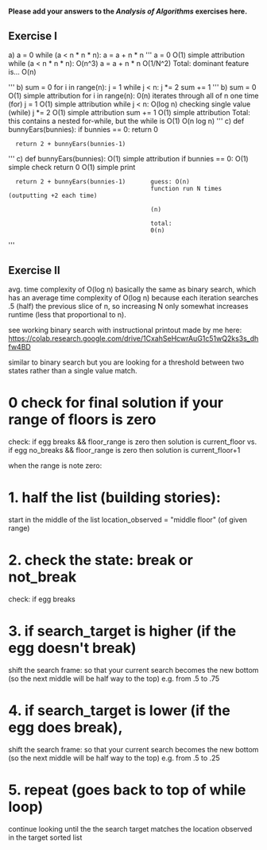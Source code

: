 #### Please add your answers to the ***Analysis of  Algorithms*** exercises here.

## Exercise I

a)  a = 0
    while (a < n * n * n):
      a = a + n * n
'''
a = 0                                       O(1) simple attribution
    while (a < n * n * n):                  O(n^3)
      a = a + n * n                         O(1/N^2)
                                            Total: dominant feature is...
                                            O(n)


'''
b)  sum = 0
    for i in range(n):
      j = 1
      while j < n:
        j *= 2
        sum += 1
'''
b)  sum = 0                                 O(1) simple attribution
    for i in range(n):                      0(n) iterates through all of n one time (for)
      j = 1                                     O(1) simple attribution
      while j < n:                              O(log n) checking single value (while)
        j *= 2                                  O(1) simple attribution
        sum += 1                                O(1) simple attribution
                                            Total: this contains a nested for-while, but the while is O(1)
                                            O(n log n)
'''
c)  def bunnyEars(bunnies):
      if bunnies == 0:
        return 0

      return 2 + bunnyEars(bunnies-1)


'''
c)  def bunnyEars(bunnies):                 O(1) simple attribution
      if bunnies == 0:                      O(1) simple check
        return 0                            O(1) simple print

      return 2 + bunnyEars(bunnies-1)       guess: O(n)
                                            function run N times (outputting +2 each time)

                                            (n)

                                            total:
                                            0(n)


'''


## Exercise II

avg. time complexity of O(log n)
basically the same as binary search, which has an average time
complexity of O(log n)
because each iteration searches .5 (half) the previous slice of n,
so increasing N only somewhat increases runtime (less that proportional to n).


see working binary search with instructional printout made by me here:
https://colab.research.google.com/drive/1CxahSeHcwrAuG1c51wQ2ks3s_dhfw4BD

similar to binary search
but you are looking for a threshold between two states
rather than a single value match.

# 0 check for final solution if your range of floors is zero
check: if egg breaks && floor_range is zero
then solution is current_floor
vs.
if egg no_breaks && floor_range is zero
then solution is current_floor+1

when the range is note zero:

# 1. half the list (building stories):
start in the middle of the list
location_observed = "middle floor" (of given range)

# 2. check the state: break or not_break
check: if egg breaks

# 3. if search_target is higher (if the egg doesn't break)
shift the search frame: so that your current search becomes the
new bottom (so the next middle will be half way to the top)
e.g. from .5 to .75

# 4. if search_target is lower (if the egg does break),
shift the search frame: so that your current search becomes the
new bottom (so the next middle will be half way to the top)
e.g. from .5 to .25

# 5. repeat (goes back to top of while loop)
continue looking until the the search target matches the location observed
in the target sorted list

